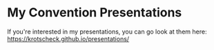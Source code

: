 My Convention Presentations
===========================

If you're interested in my presentations, you can go look at them here: 
https://krotscheck.github.io/presentations/
